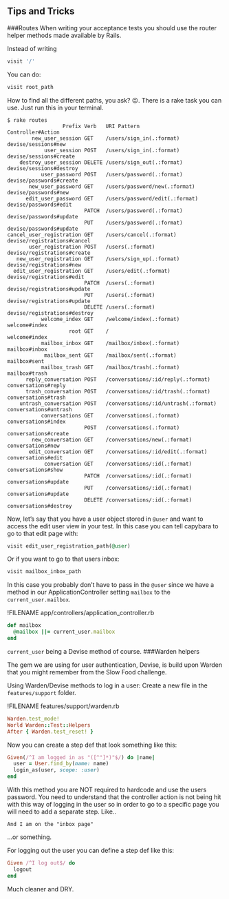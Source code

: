 ## Tips and Tricks

###Routes
When writing your acceptance tests you should use the router helper methods made available by Rails.

Instead of writing
```ruby
visit '/'
```
You can do:
```ruby
visit root_path
```
 
How to find all the different paths, you ask? :wink:. There is a rake task you can use. 
Just run this in your terminal.
```shell
$ rake routes
                  Prefix Verb   URI Pattern                          Controller#Action
        new_user_session GET    /users/sign_in(.:format)             devise/sessions#new
            user_session POST   /users/sign_in(.:format)             devise/sessions#create
    destroy_user_session DELETE /users/sign_out(.:format)            devise/sessions#destroy
           user_password POST   /users/password(.:format)            devise/passwords#create
       new_user_password GET    /users/password/new(.:format)        devise/passwords#new
      edit_user_password GET    /users/password/edit(.:format)       devise/passwords#edit
                         PATCH  /users/password(.:format)            devise/passwords#update
                         PUT    /users/password(.:format)            devise/passwords#update
cancel_user_registration GET    /users/cancel(.:format)              devise/registrations#cancel
       user_registration POST   /users(.:format)                     devise/registrations#create
   new_user_registration GET    /users/sign_up(.:format)             devise/registrations#new
  edit_user_registration GET    /users/edit(.:format)                devise/registrations#edit
                         PATCH  /users(.:format)                     devise/registrations#update
                         PUT    /users(.:format)                     devise/registrations#update
                         DELETE /users(.:format)                     devise/registrations#destroy
           welcome_index GET    /welcome/index(.:format)             welcome#index
                    root GET    /                                    welcome#index
           mailbox_inbox GET    /mailbox/inbox(.:format)             mailbox#inbox
            mailbox_sent GET    /mailbox/sent(.:format)              mailbox#sent
           mailbox_trash GET    /mailbox/trash(.:format)             mailbox#trash
      reply_conversation POST   /conversations/:id/reply(.:format)   conversations#reply
      trash_conversation POST   /conversations/:id/trash(.:format)   conversations#trash
    untrash_conversation POST   /conversations/:id/untrash(.:format) conversations#untrash
           conversations GET    /conversations(.:format)             conversations#index
                         POST   /conversations(.:format)             conversations#create
        new_conversation GET    /conversations/new(.:format)         conversations#new
       edit_conversation GET    /conversations/:id/edit(.:format)    conversations#edit
            conversation GET    /conversations/:id(.:format)         conversations#show
                         PATCH  /conversations/:id(.:format)         conversations#update
                         PUT    /conversations/:id(.:format)         conversations#update
                         DELETE /conversations/:id(.:format)         conversations#destroy
```

Now, let’s say that you have a user object stored in `@user` and want to access the edit user view in your test. In this case you can tell capybara to go to that edit page with:
```ruby
visit edit_user_registration_path(@user)
```
Or if you want to go to that users inbox:
```ruby
visit mailbox_inbox_path
```
In this case you probably don’t have to pass in the `@user` since we have a method in our ApplicationController setting `mailbox` to the `current_user.mailbox`.

!FILENAME app/controllers/application_controller.rb
```ruby
def mailbox
  @mailbox ||= current_user.mailbox
end
```
`current_user` being a Devise method of course.
###Warden helpers

The gem we are using for user authentication, Devise, is build upon Warden that you might remember from the Slow Food challenge. 

Using Warden/Devise methods to log in a user:
Create a new file in the `features/support` folder.

!FILENAME features/support/warden.rb
```ruby
Warden.test_mode!
World Warden::Test::Helpers
After { Warden.test_reset! }
```

Now you can create a step def that look something like this:
```ruby
Given(/^I am logged in as "([^"]*)"$/) do |name|
  user = User.find_by(name: name)
  login_as(user, scope: :user)
end
```
With this method you are NOT required to hardcode and use the users password.
You need to understand that the controller action is not being hit with this way of logging in the user so in order to go to a specific page you will need to add a separate step. Like..
```gherkin
And I am on the "inbox page"
```
...or something.

For logging out the user you can define a step def like this:
```ruby
Given /^I log out$/ do
  logout
end
```
 
Much cleaner and DRY. 

